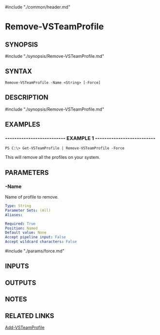 #include "./common/header.md"

# Remove-VSTeamProfile

## SYNOPSIS
#include "./synopsis/Remove-VSTeamProfile.md"

## SYNTAX

```
Remove-VSTeamProfile -Name <String> [-Force]
```

## DESCRIPTION
#include "./synopsis/Remove-VSTeamProfile.md"

## EXAMPLES

### -------------------------- EXAMPLE 1 --------------------------
```
PS C:\> Get-VSTeamProfile | Remove-VSTeamProfile -Force
```

This will remove all the profiles on your system.

## PARAMETERS

### -Name
Name of profile to remove.

```yaml
Type: String
Parameter Sets: (All)
Aliases: 

Required: True
Position: Named
Default value: None
Accept pipeline input: False
Accept wildcard characters: False
```

#include "./params/force.md"

## INPUTS

## OUTPUTS

## NOTES

## RELATED LINKS

[Add-VSTeamProfile](Add-VSTeamProfile.md)